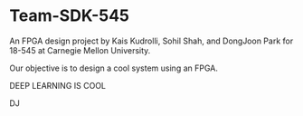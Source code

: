 # Team-SDK-545
An FPGA design project by Kais Kudrolli, Sohil Shah, and DongJoon Park for 18-545 at Carnegie Mellon University.

Our objective is to design a cool system using an FPGA.

DEEP LEARNING IS COOL

DJ

